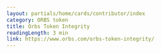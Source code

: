 ```yaml
---
layout: partials/home/cards/contributor/index
category: ORBS token
title: Orbs Token Integrity
readingLength: 3 min
link: https://www.orbs.com/orbs-token-integrity/
---
```

